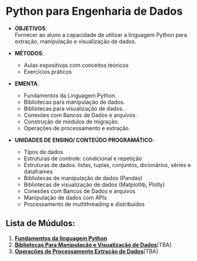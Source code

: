 # Python para Engenharia de Dados  

 - **OBJETIVOS**:  
    Fornecer ao aluno a capacidade de utilizar a linguagem Python para extração, manipulação e visualização de dados.  

- **MÉTODOS**:
  - Aulas expositivas com conceitos teóricos
  - Exercícios práticos 

- **EMENTA**:  
  - Fundamentos da Linguagem Python. 
  - Bibliotecas para manipulação de dados. 
  - Bibliotecas para visualização de dados. 
  - Conexões com Bancos de Dados e arquivos. 
  - Construção de módulos de migração. 
  - Operações de processamento e extração.

- **UNIDADES DE ENSINO/ CONTEÚDO PROGRAMÁTICO**:  
  - Tipos de dados
  - Estruturas de controle: condicional e repetição
  - Estruturas de dados: listas, tuplas, conjuntos, dicionários, séries e dataframes
  - Bibliotecas de manipulação de dados (Pandas)
  - Bibliotecas de visualização de dados (Matplotlib, Plotly)
  - Conexões com Bancos de Dados e arquivos
  - Manipulação de dados com APIs
  - Processamento de multithreading e distribuídos

## **Lista de Múdulos**:
1. **[Fundamentos da linguagem Python](https://github.com/vbs-matheus/PosGraduacao-EngDados/blob/main/03_Python_para_Engenharia_de_Dados/aulas_praticas/unidade_01.ipynb)**
2. **[Bibliotecas Para Manipulação e Visualização de Dados](link.com.br)**[TBA]
3. **[Operações de Processamente Extração de Dados](link.com.br)**[TBA]
